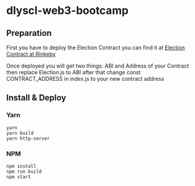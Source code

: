 # dlyscl-web3-bootcamp
## Preparation
First you have to deploy the Election Contract
you can find it at [Election Contract at Rinkeby](https://goerli.etherscan.io/tx/0x65de7662862a2ecd4b5272c38e33b617dcbed56207f73880e09b41773ad4474e)

Once deployed you will get two things: ABI and Address of your Contract
then replace Election.js to ABI
after that change const CONTRACT_ADDRESS in index.js to your new contract address

## Install & Deploy 
### Yarn
```
yarn
yarn build
yarn http-server
```
### NPM
```
npm install
npm run build
npm start
```